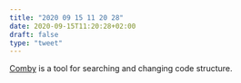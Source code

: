 ```yaml
---
title: "2020 09 15 11 20 28"
date: 2020-09-15T11:20:28+02:00
draft: false
type: "tweet"
---
```

[Comby](https://comby.dev/) is a tool for searching and changing code structure.
